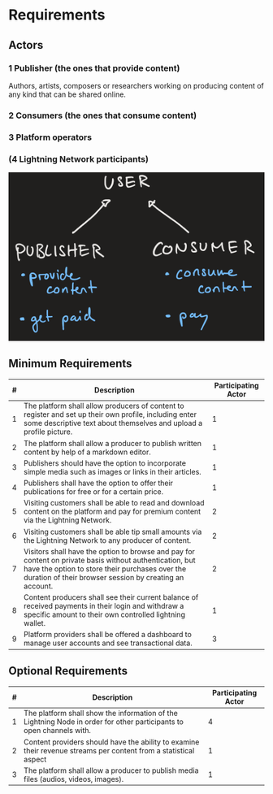 # Requirements

## Actors
### 1 Publisher (the ones that provide content)
Authors, artists, composers or researchers working on producing content of any kind that can be shared online.
### 2 Consumers (the ones that consume content)
### 3 Platform operators
### (4 Lightning Network participants)

![class diagram describing participants](resources/participants.png)

## Minimum Requirements

|#|  Description | Participating Actor |   
|---|---|---|
|1|The platform shall allow producers of content to register and set up their own profile, including enter some descriptive text about themselves and upload a profile picture. |1|
|2|The platform shall allow a producer to publish written content by help of a markdown editor.|1|   
|3|Publishers should have the option to incorporate simple media such as images or links in their articles.|1|
|4|Publishers shall have the option to offer their publications for free or for a certain price.|1|
|5|Visiting customers shall be able to read and download content on the platform and pay for premium content via the Lightning Network.|2|     
|6|Visiting customers shall be able tip small amounts via the Lightning Network to any producer of content.|2|
|7|Visitors shall have the option to browse and pay for content on private basis without authentication, but have the option to store their purchases over the duration of their browser session by creating an account.|2|
|8|Content producers shall see their current balance of received payments in their login and withdraw a specific amount to their own controlled lightning wallet.|1|
|9|Platform providers shall be offered a dashboard to manage user accounts and see transactional data.|3|


## Optional Requirements
|#|  Description | Participating Actor |   
|---|---|---|
|1|The platform shall show the information of the Lightning Node in order for other participants to open channels with. |4|
|2|Content providers should have the ability to examine their revenue streams per content from a statistical aspect|1|
|3|The platform shall allow a producer to publish media files (audios, videos, images).|1|
